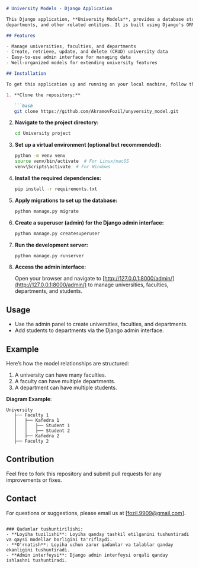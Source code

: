 ```markdown
# University Models - Django Application

This Django application, **University Models**, provides a database structure for managing universities, faculties,
departments, and other related entities. It is built using Django's ORM (Object-Relational Mapping) system.

## Features

- Manage universities, faculties, and departments
- Create, retrieve, update, and delete (CRUD) university data
- Easy-to-use admin interface for managing data
- Well-organized models for extending university features

## Installation

To get this application up and running on your local machine, follow these steps:

1. **Clone the repository:**

   ```bash
   git clone https://github.com/AkramovFozil/unyversity_model.git
   ```

2. **Navigate to the project directory:**

   ```bash
   cd University project
   ```

3. **Set up a virtual environment (optional but recommended):**

   ```bash
   python -m venv venv
   source venv/bin/activate  # For Linux/macOS
   venv\Scripts\activate  # For Windows
   ```

4. **Install the required dependencies:**

   ```bash
   pip install -r requirements.txt
   ```

5. **Apply migrations to set up the database:**

   ```bash
   python manage.py migrate
   ```

6. **Create a superuser (admin) for the Django admin interface:**

   ```bash
   python manage.py createsuperuser
   ```

7. **Run the development server:**

   ```bash
   python manage.py runserver
   ```

8. **Access the admin interface:**

   Open your browser and navigate to [http://127.0.0.1:8000/admin/](http://127.0.0.1:8000/admin/) to manage
   universities, faculties, departments, and students.

## Usage

- Use the admin panel to create universities, faculties, and departments.
- Add students to departments via the Django admin interface.

## Example

Here’s how the model relationships are structured:

1. A university can have many faculties.
2. A faculty can have multiple departments.
3. A department can have multiple students.

**Diagram Example**:

```
University
   ├── Faculty 1
   │   ├── Kafedra 1
   │   │   ├── Student 1
   │   │   ├── Student 2
   │   ├── Kafedra 2
   ├── Faculty 2
```

## Contribution

Feel free to fork this repository and submit pull requests for any improvements or fixes.

## Contact

For questions or suggestions, please email us at [fozil.9909@gmail.com].

```

### Qadamlar tushuntirilishi:
- **Loyiha tuzilishi**: Loyiha qanday tashkil etilganini tushuntiradi va qaysi modellar borligini ta'riflaydi.
- **O'rnatish**: Loyiha uchun zarur qadamlar va talablar qanday ekanligini tushuntiradi.
- **Admin interfeysi**: Django admin interfeysi orqali qanday ishlashni tushuntiradi.
